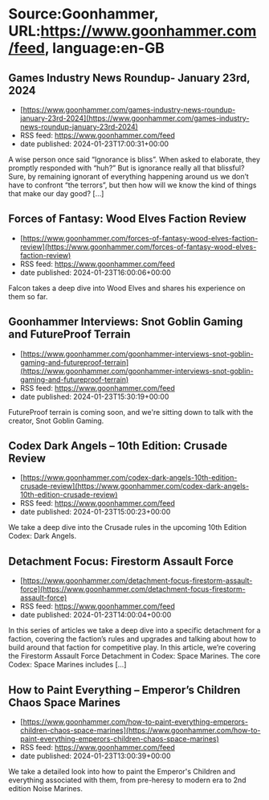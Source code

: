 # Source:Goonhammer, URL:https://www.goonhammer.com/feed, language:en-GB

## Games Industry News Roundup- January 23rd, 2024
 - [https://www.goonhammer.com/games-industry-news-roundup-january-23rd-2024](https://www.goonhammer.com/games-industry-news-roundup-january-23rd-2024)
 - RSS feed: https://www.goonhammer.com/feed
 - date published: 2024-01-23T17:00:31+00:00

A wise person once said “Ignorance is bliss”. When asked to elaborate, they promptly responded with “huh?” But is ignorance really all that blissful? Sure, by remaining ignorant of everything happening around us we don’t have to confront “the terrors”, but then how will we know the kind of things that make our day good? [&#8230;]

## Forces of Fantasy: Wood Elves Faction Review
 - [https://www.goonhammer.com/forces-of-fantasy-wood-elves-faction-review](https://www.goonhammer.com/forces-of-fantasy-wood-elves-faction-review)
 - RSS feed: https://www.goonhammer.com/feed
 - date published: 2024-01-23T16:00:06+00:00

Falcon takes a deep dive into Wood Elves and shares his experience on them so far.

## Goonhammer Interviews: Snot Goblin Gaming and FutureProof Terrain
 - [https://www.goonhammer.com/goonhammer-interviews-snot-goblin-gaming-and-futureproof-terrain](https://www.goonhammer.com/goonhammer-interviews-snot-goblin-gaming-and-futureproof-terrain)
 - RSS feed: https://www.goonhammer.com/feed
 - date published: 2024-01-23T15:30:19+00:00

FutureProof terrain is coming soon, and we're sitting down to talk with the creator, Snot Goblin Gaming.

## Codex Dark Angels – 10th Edition: Crusade Review
 - [https://www.goonhammer.com/codex-dark-angels-10th-edition-crusade-review](https://www.goonhammer.com/codex-dark-angels-10th-edition-crusade-review)
 - RSS feed: https://www.goonhammer.com/feed
 - date published: 2024-01-23T15:00:23+00:00

We take a deep dive into the Crusade rules in the upcoming 10th Edition Codex: Dark Angels.

## Detachment Focus: Firestorm Assault Force
 - [https://www.goonhammer.com/detachment-focus-firestorm-assault-force](https://www.goonhammer.com/detachment-focus-firestorm-assault-force)
 - RSS feed: https://www.goonhammer.com/feed
 - date published: 2024-01-23T14:00:04+00:00

In this series of articles we take a deep dive into a specific detachment for a faction, covering the faction’s rules and upgrades and talking about how to build around that faction for competitive play. In this article, we’re covering the Firestorm Assault Force Detachment in Codex: Space Marines. The core Codex: Space Marines includes [&#8230;]

## How to Paint Everything – Emperor’s Children Chaos Space Marines
 - [https://www.goonhammer.com/how-to-paint-everything-emperors-children-chaos-space-marines](https://www.goonhammer.com/how-to-paint-everything-emperors-children-chaos-space-marines)
 - RSS feed: https://www.goonhammer.com/feed
 - date published: 2024-01-23T13:00:39+00:00

We take a detailed look into how to paint the Emperor's Children and everything associated with them, from pre-heresy to modern era to 2nd edition Noise Marines.

